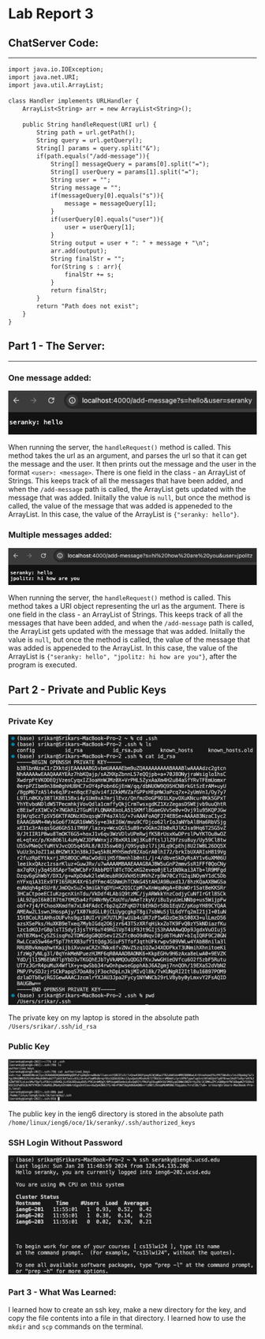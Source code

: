 # Lab Report 3

## ChatServer Code:
---
```
import java.io.IOException;
import java.net.URI;
import java.util.ArrayList;

class Handler implements URLHandler {
    ArrayList<String> arr = new ArrayList<String>();

    public String handleRequest(URI url) {
        String path = url.getPath();
        String query = url.getQuery();
        String[] params = query.split("&");
        if(path.equals("/add-message")){
            String[] messageQuery = params[0].split("=");
            String[] userQuery = params[1].split("=");
            String user = "";
            String message = "";
            if(messageQuery[0].equals("s")){
                message = messageQuery[1];
            }
            if(userQuery[0].equals("user")){
                user = userQuery[1];
            }
            String output = user + ": " + message + "\n";
            arr.add(output);
            String finalStr = "";
            for(String s : arr){
                finalStr += s;
            }
            return finalStr;
        }
        return "Path does not exist";
    }
}
```
## Part 1 - The Server:
---

### One message added:
![Image](one_output.png)

When running the server, the `handleRequest()` method is called. This method takes the url as an argument, and parses the url so that it can get the message and the user. It then prints out the message and the user in the format `<user>: <message>`. There is one field in the class - an ArrayList of Strings. This keeps track of all the messages that have been added, and when the `/add-message` path is called, the ArrayList gets updated with the message that was added. Iniitally the value is `null`, but once the method is called, the value of the message that was added is appeneded to the ArrayList. In this case, the value of the ArrayList is `{"seranky: hello"}`. 

### Multiple messages added:
![Image](multiple_output.png)

When running the server, the `handleRequest()` method is called. This method takes a URI object representing the url as the argument. There is one field in the class - an ArrayList of Strings. This keeps track of all the messages that have been added, and when the `/add-message` path is called, the ArrayList gets updated with the message that was added. Iniitally the value is `null`, but once the method is called, the value of the message that was added is appeneded to the ArrayList. In this case, the value of the ArrayList is `{"seranky: hello", "jpolitz: hi how are you"}`, after the program is executed.

## Part 2 - Private and Public Keys
---

### Private Key
![Image](private_key.png)

The private key on my laptop is stored in the absolute path `/Users/srikar/.ssh/id_rsa`

### Public Key
![Image](public_key.png)

The public key in the ieng6 directory is stored in the absolute path `/home/linux/ieng6/oce/1k/seranky/.ssh/authorized_keys`

### SSH Login Without Password
![Image](login_without_pass.png)

### Part 3 - What Was Learned:
I learned how to create an ssh key, make a new directory for the key, and copy the file contents into a file in that directory. I learned how to use the `mkdir` and `scp` commands on the terminal.
